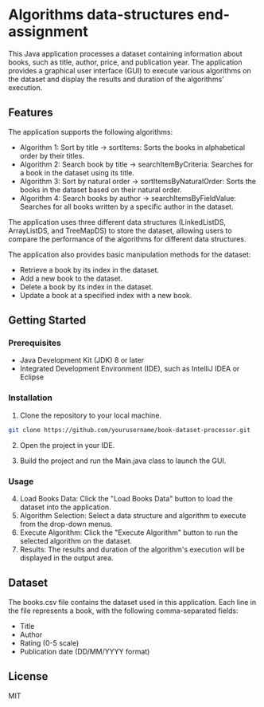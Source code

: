 # Algorithms data-structures end-assignment
This Java application processes a dataset containing information about books, such as title, author, price, and publication year. The application provides a graphical user interface (GUI) to execute various algorithms on the dataset and display the results and duration of the algorithms' execution.
## Features

The application supports the following algorithms:

* Algorithm 1: Sort by title → sortItems: Sorts the books in alphabetical order by their titles.
* Algorithm 2: Search book by title → searchItemByCriteria: Searches for a book in the dataset using its title.
* Algorithm 3: Sort by natural order → sortItemsByNaturalOrder: Sorts the books in the dataset based on their natural order.
* Algorithm 4: Search books by author → searchItemsByFieldValue: Searches for all books written by a specific author in the dataset.

The application uses three different data structures (LinkedListDS, ArrayListDS, and TreeMapDS) to store the dataset, allowing users to compare the performance of the algorithms for different data structures.

The application also provides basic manipulation methods for the dataset:

* Retrieve a book by its index in the dataset.
* Add a new book to the dataset.
* Delete a book by its index in the dataset.
* Update a book at a specified index with a new book.

## Getting Started
### Prerequisites

* Java Development Kit (JDK) 8 or later
* Integrated Development Environment (IDE), such as IntelliJ IDEA or Eclipse

### Installation

1. Clone the repository to your local machine.

```bash
git clone https://github.com/yourusername/book-dataset-processor.git
```
2. Open the project in your IDE.

3. Build the project and run the Main.java class to launch the GUI.

### Usage

4. Load Books Data: Click the "Load Books Data" button to load the dataset into the application.
5. Algorithm Selection: Select a data structure and algorithm to execute from the drop-down menus.
6. Execute Algorithm: Click the "Execute Algorithm" button to run the selected algorithm on the dataset.
7. Results: The results and duration of the algorithm's execution will be displayed in the output area.

## Dataset

The books.csv file contains the dataset used in this application. Each line in the file represents a book, with the following comma-separated fields:

* Title
* Author
* Rating (0-5 scale)
* Publication date (DD/MM/YYYY format)


## License

MIT
